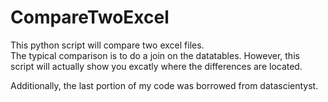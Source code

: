 # CompareTwoExcel

This python script will compare two excel files. <br>
The typical comparison is to do a join on the datatables. However, this script will actually show you excatly where the differences are located.<br>

Additionally, the last portion of my code was borrowed from datascientyst.
